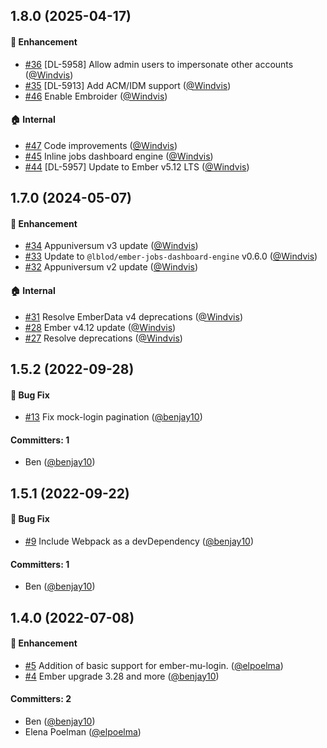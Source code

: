 

## 1.8.0 (2025-04-17)

#### :rocket: Enhancement
* [#36](https://github.com/lblod/frontend-dashboard/pull/36) [DL-5958] Allow admin users to impersonate other accounts ([@Windvis](https://github.com/Windvis))
* [#35](https://github.com/lblod/frontend-dashboard/pull/35) [DL-5913] Add ACM/IDM support ([@Windvis](https://github.com/Windvis))
* [#46](https://github.com/lblod/frontend-dashboard/pull/46) Enable Embroider ([@Windvis](https://github.com/Windvis))

#### :house: Internal
* [#47](https://github.com/lblod/frontend-dashboard/pull/47) Code improvements ([@Windvis](https://github.com/Windvis))
* [#45](https://github.com/lblod/frontend-dashboard/pull/45) Inline jobs dashboard engine ([@Windvis](https://github.com/Windvis))
* [#44](https://github.com/lblod/frontend-dashboard/pull/44) [DL-5957] Update to Ember v5.12 LTS ([@Windvis](https://github.com/Windvis))


## 1.7.0 (2024-05-07)

#### :rocket: Enhancement
* [#34](https://github.com/lblod/frontend-dashboard/pull/34) Appuniversum v3 update ([@Windvis](https://github.com/Windvis))
* [#33](https://github.com/lblod/frontend-dashboard/pull/33) Update to `@lblod/ember-jobs-dashboard-engine` v0.6.0 ([@Windvis](https://github.com/Windvis))
* [#32](https://github.com/lblod/frontend-dashboard/pull/32) Appuniversum v2 update ([@Windvis](https://github.com/Windvis))

#### :house: Internal
* [#31](https://github.com/lblod/frontend-dashboard/pull/31) Resolve EmberData v4 deprecations ([@Windvis](https://github.com/Windvis))
* [#28](https://github.com/lblod/frontend-dashboard/pull/28) Ember v4.12 update ([@Windvis](https://github.com/Windvis))
* [#27](https://github.com/lblod/frontend-dashboard/pull/27) Resolve deprecations ([@Windvis](https://github.com/Windvis))


## 1.5.2 (2022-09-28)

#### :bug: Bug Fix
* [#13](https://github.com/lblod/frontend-dashboard/pull/13) Fix mock-login pagination ([@benjay10](https://github.com/benjay10))

#### Committers: 1
- Ben ([@benjay10](https://github.com/benjay10))


## 1.5.1 (2022-09-22)

#### :bug: Bug Fix
* [#9](https://github.com/lblod/frontend-dashboard/pull/9) Include Webpack as a devDependency ([@benjay10](https://github.com/benjay10))

#### Committers: 1
- Ben ([@benjay10](https://github.com/benjay10))


## 1.4.0 (2022-07-08)

#### :rocket: Enhancement
* [#5](https://github.com/lblod/frontend-dashboard/pull/5) Addition of basic support for ember-mu-login. ([@elpoelma](https://github.com/elpoelma))
* [#4](https://github.com/lblod/frontend-dashboard/pull/4) Ember upgrade 3.28 and more ([@benjay10](https://github.com/benjay10))

#### Committers: 2
- Ben ([@benjay10](https://github.com/benjay10))
- Elena Poelman ([@elpoelma](https://github.com/elpoelma))

